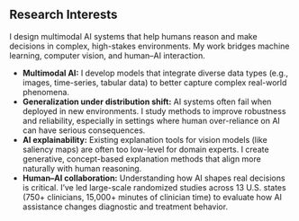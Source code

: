 ## Research Interests

I design multimodal AI systems that help humans reason and make decisions in complex, high-stakes environments. My work bridges machine learning, computer vision, and human–AI interaction.


- **Multimodal AI:** I develop models that integrate diverse data types (e.g., images, time-series, tabular data) to better capture complex real-world phenomena.
- **Generalization under distribution shift:** AI systems often fail when deployed in new environments. I study methods to improve robustness and reliability, especially in settings where human over-reliance on AI can have serious consequences.
- **AI explainability:** Existing explanation tools for vision models (like saliency maps) are often too low-level for domain experts. I create generative, concept-based explanation methods that align more naturally with human reasoning. 
- **Human–AI collaboration:** Understanding how AI shapes real decisions is critical. I’ve led large-scale randomized studies across 13 U.S. states (750+ clinicians, 15,000+ minutes of clinician time) to evaluate how AI assistance changes diagnostic and treatment behavior.
